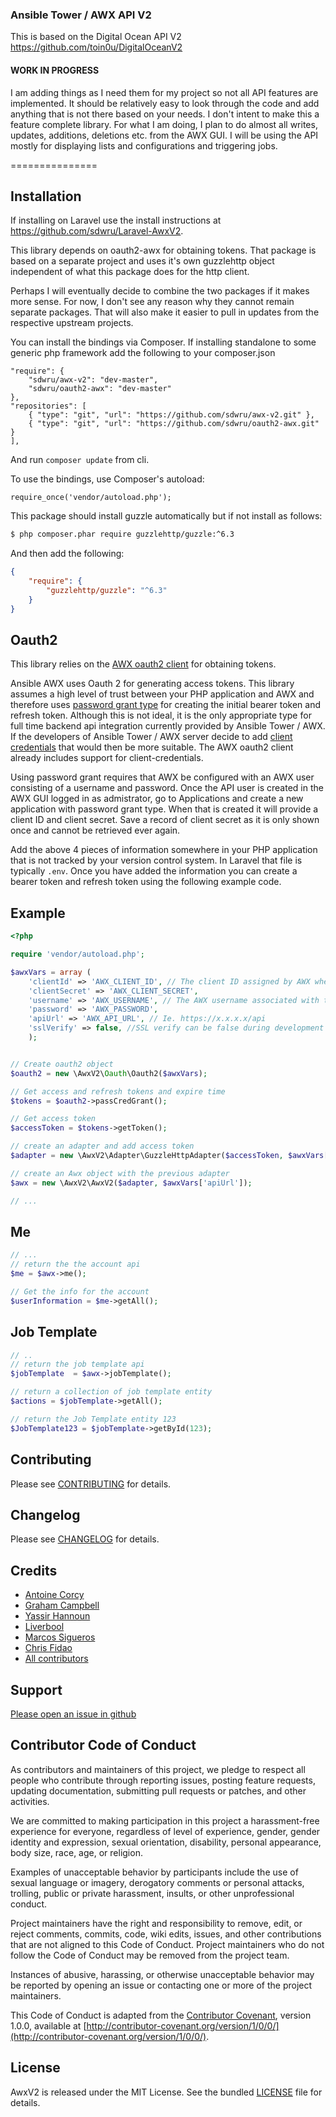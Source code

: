 ### Ansible Tower / AWX API V2

This is based on the Digital Ocean API V2
https://github.com/toin0u/DigitalOceanV2

#### WORK IN PROGRESS

I am adding things as I need them for my project so not all API features are implemented.  It should be relatively easy to look through the code and add anything that is not there based on your needs.  I don't intent to make this a feature complete library.  For what I am doing, I plan to do almost all writes, updates, additions, deletions etc. from the AWX GUI.  I will be using the API mostly for displaying lists and configurations and triggering jobs.

===============

Installation
------------

If installing on Laravel use the install instructions at https://github.com/sdwru/Laravel-AwxV2. 

This library depends on oauth2-awx for obtaining tokens.  That package is based on a separate project and uses it's own guzzlehttp object independent of what this package does for the http client.  

Perhaps I will eventually decide to combine the two packages if it makes more sense.  For now, I don't see any reason why they cannot remain separate packages.  That will also make it easier to pull in updates from the respective upstream projects.

You can install the bindings via Composer. If installing standalone to some generic php framework add the following to your composer.json
```
"require": {
    "sdwru/awx-v2": "dev-master",
    "sdwru/oauth2-awx": "dev-master"
},
"repositories": [
    { "type": "git", "url": "https://github.com/sdwru/awx-v2.git" },
    { "type": "git", "url": "https://github.com/sdwru/oauth2-awx.git" }
],
```
And run `composer update` from cli.

To use the bindings, use Composer's autoload:
```
require_once('vendor/autoload.php');
```

This package should install guzzle automatically but if not install as follows:
```bash
$ php composer.phar require guzzlehttp/guzzle:^6.3
```

And then add the following:

```json
{
    "require": {
        "guzzlehttp/guzzle": "^6.3"
    }
}
```
## Oauth2

This library relies on the [AWX oauth2 client](https://github.com/sdwru/oauth2-awx) for obtaining tokens.

Ansible AWX uses Oauth 2 for generating access tokens.  This library assumes a high level of trust between your PHP application and AWX and therefore uses [password grant type](https://oauth.net/2/grant-types/password/) for creating the initial bearer token and refresh token.  Although this is not ideal, it is the only appropriate type for full time backend api integration currently provided by Ansible Tower / AWX.  If the developers of Ansible Tower / AWX server decide to add [client credentials](https://www.oauth.com/oauth2-servers/access-tokens/client-credentials/) that would then be more suitable.  The AWX oauth2 client already includes support for client-credentials.

Using password grant requires that AWX be configured with an AWX user consisting of a username and password.  Once the API user is created in the AWX GUI logged in as admistrator, go to Applications and create a new application with password grant type.  When that is created it will provide a client ID and client secret.  Save a record of client secret as it is only shown once and cannot be retrieved ever again.

Add the above 4 pieces of information somewhere in your PHP application that is not tracked by your version control system.  In Laravel that file is typically `.env`.  Once you have added the information you can create a bearer token and refresh token using the following example code.

Example
-------

```php
<?php

require 'vendor/autoload.php';

$awxVars = array (
    'clientId' => 'AWX_CLIENT_ID', // The client ID assigned by AWX when you created the application
    'clientSecret' => 'AWX_CLIENT_SECRET',
    'username' => 'AWX_USERNAME', // The AWX username associated with the application
    'password' => 'AWX_PASSWORD',
    'apiUrl' => 'AWX_API_URL', // Ie. https://x.x.x.x/api
    'sslVerify' => false, //SSL verify can be false during development and true after public SSL certificates are obtained
    );


// Create oauth2 object
$oauth2 = new \AwxV2\Oauth\Oauth2($awxVars);

// Get access and refresh tokens and expire time
$tokens = $oauth2->passCredGrant();

// Get access token
$accessToken = $tokens->getToken();

// create an adapter and add access token
$adapter = new \AwxV2\Adapter\GuzzleHttpAdapter($accessToken, $awxVars['sslVerify']);

// create an Awx object with the previous adapter
$awx = new \AwxV2\AwxV2($adapter, $awxVars['apiUrl']);

// ...
```

Me
-------

```php
// ...
// return the the account api
$me = $awx->me();

// Get the info for the account
$userInformation = $me->getAll();
````

Job Template
------

```php
// ..
// return the job template api
$jobTemplate  = $awx->jobTemplate();

// return a collection of job template entity
$actions = $jobTemplate->getAll();

// return the Job Template entity 123
$JobTemplate123 = $jobTemplate->getById(123);
```

Contributing
------------

Please see [CONTRIBUTING](https://github.com/toin0u/AwxV2/blob/master/CONTRIBUTING.md) for details.

Changelog
---------

Please see [CHANGELOG](https://github.com/toin0u/AwxV2/blob/master/CHANGELOG.md) for details.

Credits
-------

* [Antoine Corcy](https://twitter.com/toin0u)
* [Graham Campbell](https://twitter.com/GrahamCampbell)
* [Yassir Hannoun](https://twitter.com/yassirh)
* [Liverbool](https://github.com/liverbool)
* [Marcos Sigueros](https://github.com/alrik11es)
* [Chris Fidao](https://github.com/fideloper)
* [All contributors](https://github.com/toin0u/AwxV2/contributors)

Support
-------

[Please open an issue in github](https://github.com/toin0u/AwxV2/issues)

Contributor Code of Conduct
---------------------------

As contributors and maintainers of this project, we pledge to respect all people
who contribute through reporting issues, posting feature requests, updating
documentation, submitting pull requests or patches, and other activities.

We are committed to making participation in this project a harassment-free
experience for everyone, regardless of level of experience, gender, gender
identity and expression, sexual orientation, disability, personal appearance,
body size, race, age, or religion.

Examples of unacceptable behavior by participants include the use of sexual
language or imagery, derogatory comments or personal attacks, trolling, public
or private harassment, insults, or other unprofessional conduct.

Project maintainers have the right and responsibility to remove, edit, or reject
comments, commits, code, wiki edits, issues, and other contributions that are
not aligned to this Code of Conduct. Project maintainers who do not follow the
Code of Conduct may be removed from the project team.

Instances of abusive, harassing, or otherwise unacceptable behavior may be
reported by opening an issue or contacting one or more of the project
maintainers.

This Code of Conduct is adapted from the [Contributor
Covenant](http:contributor-covenant.org), version 1.0.0, available at
[http://contributor-covenant.org/version/1/0/0/](http://contributor-covenant.org/version/1/0/0/).

License
-------

AwxV2 is released under the MIT License. See the bundled
[LICENSE](https://github.com/toin0u/AwxV2/blob/master/LICENSE) file for details.
